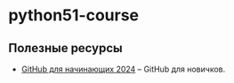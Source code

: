 # python51-course

## Полезные ресурсы

- [GitHub для начинающих 2024]([https://www.youtube.com/watch?v=zUzQG7hmdNM](https://www.youtube.com/watch?v=JfpCicDUMKc)) – GitHub для новичков.
